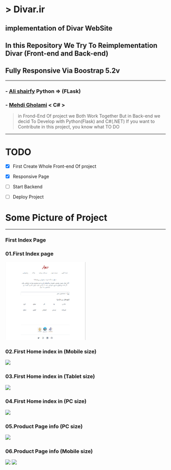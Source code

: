 # > Divar.ir
## implementation of Divar WebSite
## In this Repository We Try To Reimplementation Divar (Front-end and Back-end)
## Fully Responsive Via Boostrap 5.2v

---

### - [Ali shairfy](https://github.com/alisharify7)  Python => (FLask)
### - [Mehdi Gholami](https://github.com/cc-Mehdi) < C# >

> in Frond-End Of project we Both Work Together But in Back-end we decid To Develop with Python(Flask) and C#(.NET)
> If you want to Contribute in this project, you know what TO DO

---

# TODO
- [x] First Create Whole Front-end Of project
- [x] Responsive Page
- [ ] Start Backend
- [ ] Deploy Project


# Some Picture of Project

---

### First Index Page

### 01.First Index page
<img src="https://github.com/alisharify7/Html-Page/raw/main/Indexs-pages/01-Divar/divar-First-index/image/index.png" style="width:50%;"> 

### 02.First Home index in (Mobile size)
<img src="https://github.com/alisharify7/Divar.ir/blob/main/Readme-files/home-mobile-size.png" style="width:50%;"> 

### 03.First Home index in (Tablet size)
<img src="https://github.com/alisharify7/Divar.ir/blob/main/Readme-files/home-tablet-size.png" style="width:50%;"> 


### 04.First Home index in (PC size)
<img src="https://github.com/alisharify7/Divar.ir/blob/main/Readme-files/home.png" style="width:50%;"> 

### 05.Product Page info (PC size)
<img src="https://github.com/alisharify7/Divar.ir/blob/main/Readme-files/pro-home.png" style="width:50%;"> 


### 06.Product Page info (Mobile size)
<img src="https://github.com/alisharify7/Divar.ir/blob/main/Readme-files/pro-mobile-size.png" style="width:50%;">
<img src="https://github.com/alisharify7/Divar.ir/blob/main/Readme-files/pro-mobile-foot.png" style="width:50%;"> 




